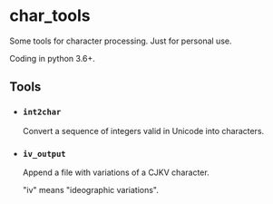 # char_tools

Some tools for character processing. Just for personal use.

Coding in python 3.6+.

## Tools

- ### `int2char`
  Convert a sequence of integers valid in Unicode into characters.

- ### `iv_output`
  Append a file with variations of a CJKV character.
  
  "iv" means "ideographic variations".
